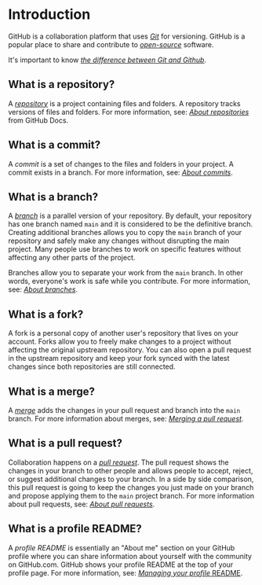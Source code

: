 # Introduction 
GitHub is a collaboration platform that uses [*Git*](../Git/README.md) for versioning. GitHub is a popular place to share and contribute to [*open-source*](../../Concepts/Open_Source/README.md) software.

It's important to know [*the difference between Git and Github*](../Git/README.md#git-vs-github).

## What is a repository?  
A [*repository*](https://docs.github.com/get-started/quickstart/github-glossary#repository) is a project containing files and folders. A repository tracks versions of files and folders. For more information, see: [*About repositories*](https://docs.github.com/en/repositories/creating-and-managing-repositories/about-repositories) from GitHub Docs.

## What is a commit?  
A *commit* is a set of changes to the files and folders in your project. A commit exists in a branch. For more information, see: [*About commits*](https://docs.github.com/en/pull-requests/committing-changes-to-your-project/creating-and-editing-commits/about-commits).

## What is a branch?  
A [*branch*](https://docs.github.com/en/get-started/quickstart/github-glossary#branch) is a parallel version of your repository. By default, your repository has one branch named `main` and it is considered to be the definitive branch. Creating additional branches allows you to copy the `main` branch of your repository and safely make any changes without disrupting the main project. Many people use branches to work on specific features without affecting any other parts of the project.

Branches allow you to separate your work from the `main` branch. In other words, everyone's work is safe while you contribute. For more information, see: [*About branches*](https://docs.github.com/en/pull-requests/collaborating-with-pull-requests/proposing-changes-to-your-work-with-pull-requests/about-branches).

## What is a fork?
A fork is a personal copy of another user's repository that lives on your account. Forks allow you to freely make changes to a project without affecting the original upstream repository. You can also open a pull request in the upstream repository and keep your fork synced with the latest changes since both repositories are still connected.

## What is a merge?  
A [*merge*](https://docs.github.com/en/get-started/quickstart/github-glossary#merge) adds the changes in your pull request and branch into the `main` branch. For more information about merges, see: [*Merging a pull request*](https://docs.github.com/en/pull-requests/collaborating-with-pull-requests/incorporating-changes-from-a-pull-request/merging-a-pull-request).

## What is a pull request?  
Collaboration happens on a [*pull request*](https://docs.github.com/en/get-started/quickstart/github-glossary#pull-request). The pull request shows the changes in your branch to other people and allows people to accept, reject, or suggest additional changes to your branch. In a side by side comparison, this pull request is going to keep the changes you just made on your branch and propose applying them to the `main` project branch. For more information about pull requests, see: [*About pull requests*](https://docs.github.com/en/pull-requests/collaborating-with-pull-requests/proposing-changes-to-your-work-with-pull-requests/about-pull-requests).

## What is a profile README?  
A *profile README* is essentially an "About me" section on your GitHub profile where you can share information about yourself with the community on GitHub.com. GitHub shows your profile README at the top of your profile page. For more information, see: [*Managing your profile* README](https://docs.github.com/en/account-and-profile/setting-up-and-managing-your-github-profile/customizing-your-profile/managing-your-profile-readme).